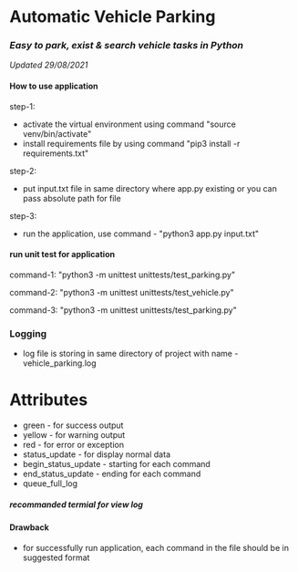 # Automatic Vehicle Parking
### *Easy to park, exist & search vehicle tasks in Python*
*Updated 29/08/2021*


#### How to use application 

step-1:
- activate the virtual environment using command "source venv/bin/activate"
- install requirements file by using command "pip3 install -r requirements.txt"

step-2:
- put input.txt file in same directory where app.py existing or you can pass absolute path for file

step-3:
- run the application, use command - "python3 app.py input.txt"


#### run unit test for application

command-1: "python3 -m unittest unittests/test_parking.py"

command-2: "python3 -m unittest unittests/test_vehicle.py"

command-3: "python3 -m unittest unittests/test_parking.py"

### Logging
 - log file is storing in same directory of project with name - vehicle_parking.log
# Attributes
- green - for success output
- yellow - for warning output
- red - for error or exception
- status_update - for display normal data
- begin_status_update - starting for each command
- end_status_update - ending for each command
- queue_full_log

##### recommanded termial for view log

#### Drawback
- for successfully run application, each command in the file should be in suggested format

